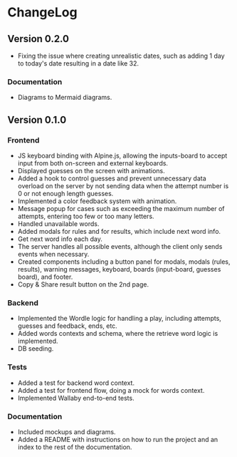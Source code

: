# ChangeLog

## Version 0.2.0

- Fixing the issue where creating unrealistic dates, such as adding 1 day to today's date resulting in a date like 32.

### Documentation

- Diagrams to Mermaid diagrams.

## Version 0.1.0

### Frontend

- JS keyboard binding with Alpine.js, allowing the inputs-board to accept input from both on-screen and external keyboards.
- Displayed guesses on the screen with animations.
- Added a hook to control guesses and prevent unnecessary data overload on the server by not sending data when the attempt number is 0 or not enough length guesses.
- Implemented a color feedback system with animation.
- Message popup for cases such as exceeding the maximum number of attempts, entering too few or too many letters.
- Handled unavailable words.
- Added modals for rules and for results, which include next word info.
- Get next word info each day.
- The server handles all possible events, although the client only sends events when necessary.
- Created components including a button panel for modals, modals (rules, results), warning messages, keyboard, boards (input-board, guesses board), and footer.
- Copy & Share result button on the 2nd page.

### Backend

- Implemented the Wordle logic for handling a play, including attempts, guesses and feedback, ends, etc.
- Added words contexts and schema, where the retrieve word logic is implemented.
- DB seeding.

### Tests

- Added a test for backend word context.
- Added a test for frontend flow, doing a mock for words context.
- Implemented Wallaby end-to-end tests.

### Documentation

- Included mockups and diagrams.
- Added a README with instructions on how to run the project and an index to the rest of the documentation.
